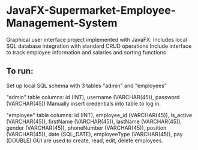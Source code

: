 # JavaFX-Supermarket-Employee-Management-System
Graphical user interface project implemented with JavaFX.
Includes local SQL database integration with standard CRUD operations
Include interface to track employee information and salaries and sorting functions

## To run:
Set up local SQL schema with 3 tables "admin" and "employees"

"admin" table columns: id (INT), username (VARCHAR(45)), password (VARCHAR(45))
Manually insert credentials into table to log in.

"employee" table columns: id (INT), employee_id (VARCHAR(45)), is_active (VARCHAR(45)), firstName (VARCHAR(45)), lastName (VARCHAR(45)), gender (VARCHAR(45)), phoneNumber (VARCHAR(45)), position (VARCHAR(45)), date (SQL_DATE), employeeType (VARCHAR(45)), pay (DOUBLE)
GUI are used to create, read, edit, delete employees.
